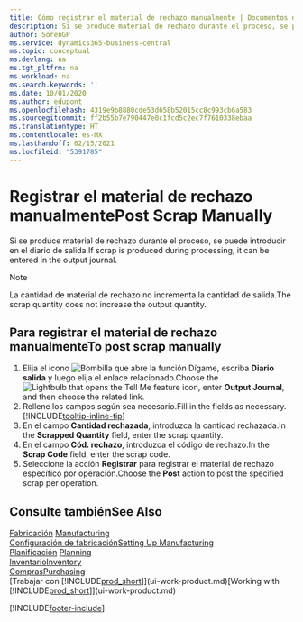 ```yaml
---
title: Cómo registrar el material de rechazo manualmente | Documentos de Microsoft
description: Si se produce material de rechazo durante el proceso, se puede introducir en el diario de salida. Observe que la cantidad de material de rechazo no incrementa la cantidad de salida.
author: SorenGP
ms.service: dynamics365-business-central
ms.topic: conceptual
ms.devlang: na
ms.tgt_pltfrm: na
ms.workload: na
ms.search.keywords: ''
ms.date: 10/01/2020
ms.author: edupont
ms.openlocfilehash: 4319e9b8880cde53d658b52015cc8c993cb6a583
ms.sourcegitcommit: ff2b55b7e790447e0c1fcd5c2ec7f7610338ebaa
ms.translationtype: HT
ms.contentlocale: es-MX
ms.lasthandoff: 02/15/2021
ms.locfileid: "5391785"
---
```

# <a name="post-scrap-manually"></a><span data-ttu-id="48059-104">Registrar el material de rechazo manualmente</span><span class="sxs-lookup"><span data-stu-id="48059-104">Post Scrap Manually</span></span>
<span data-ttu-id="48059-105">Si se produce material de rechazo durante el proceso, se puede introducir en el diario de salida.</span><span class="sxs-lookup"><span data-stu-id="48059-105">If scrap is produced during processing, it can be entered in the output journal.</span></span> 

> [!NOTE]
> <span data-ttu-id="48059-106">La cantidad de material de rechazo no incrementa la cantidad de salida.</span><span class="sxs-lookup"><span data-stu-id="48059-106">The scrap quantity does not increase the output quantity.</span></span>  

## <a name="to-post-scrap-manually"></a><span data-ttu-id="48059-107">Para registrar el material de rechazo manualmente</span><span class="sxs-lookup"><span data-stu-id="48059-107">To post scrap manually</span></span>  
1. <span data-ttu-id="48059-108">Elija el icono ![Bombilla que abre la función Dígame](media/ui-search/search_small.png "Dígame qué desea hacer"), escriba **Diario salida** y luego elija el enlace relacionado.</span><span class="sxs-lookup"><span data-stu-id="48059-108">Choose the ![Lightbulb that opens the Tell Me feature](media/ui-search/search_small.png "Tell me what you want to do") icon, enter **Output Journal**, and then choose the related link.</span></span>  
2. <span data-ttu-id="48059-109">Rellene los campos según sea necesario.</span><span class="sxs-lookup"><span data-stu-id="48059-109">Fill in the fields as necessary.</span></span> [!INCLUDE[tooltip-inline-tip](includes/tooltip-inline-tip_md.md)]  
3. <span data-ttu-id="48059-110">En el campo **Cantidad rechazada**, introduzca la cantidad rechazada.</span><span class="sxs-lookup"><span data-stu-id="48059-110">In the **Scrapped Quantity** field, enter the scrap quantity.</span></span>  
4. <span data-ttu-id="48059-111">En el campo **Cód. rechazo**, introduzca el código de rechazo.</span><span class="sxs-lookup"><span data-stu-id="48059-111">In the **Scrap Code** field, enter the scrap code.</span></span>  
5. <span data-ttu-id="48059-112">Seleccione la acción **Registrar** para registrar el material de rechazo específico por operación.</span><span class="sxs-lookup"><span data-stu-id="48059-112">Choose the **Post** action to post the specified scrap per operation.</span></span>  

## <a name="see-also"></a><span data-ttu-id="48059-113">Consulte también</span><span class="sxs-lookup"><span data-stu-id="48059-113">See Also</span></span>  
<span data-ttu-id="48059-114">[Fabricación](production-manage-manufacturing.md)  </span><span class="sxs-lookup"><span data-stu-id="48059-114">[Manufacturing](production-manage-manufacturing.md)  </span></span>  
[<span data-ttu-id="48059-115">Configuración de fabricación</span><span class="sxs-lookup"><span data-stu-id="48059-115">Setting Up Manufacturing</span></span>](production-configure-production-processes.md)  
<span data-ttu-id="48059-116">[Planificación](production-planning.md)    </span><span class="sxs-lookup"><span data-stu-id="48059-116">[Planning](production-planning.md)    </span></span>  
[<span data-ttu-id="48059-117">Inventario</span><span class="sxs-lookup"><span data-stu-id="48059-117">Inventory</span></span>](inventory-manage-inventory.md)  
[<span data-ttu-id="48059-118">Compras</span><span class="sxs-lookup"><span data-stu-id="48059-118">Purchasing</span></span>](purchasing-manage-purchasing.md)  
<span data-ttu-id="48059-119">[Trabajar con [!INCLUDE[prod_short](includes/prod_short.md)]](ui-work-product.md)</span><span class="sxs-lookup"><span data-stu-id="48059-119">[Working with [!INCLUDE[prod_short](includes/prod_short.md)]](ui-work-product.md)</span></span>


[!INCLUDE[footer-include](includes/footer-banner.md)]